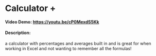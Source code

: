 # Calculator + 
#### Video Demo:  https://youtu.be/cP0MexdS5Kk
#### Description:
a calculator with percentages and averages built in and is great for when working in Excel and not wanting to remember all the formulas!
